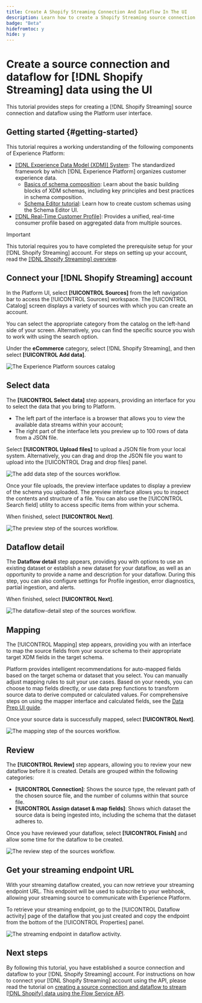 ```yaml
---
title: Create A Shopify Streaming Connection And Dataflow In The UI
description: Learn how to create a Shopify Streaming source connection and dataflow using the Platform user interface
badge: "Beta"
hidefromtoc: y
hide: y
---
```

# Create a source connection and dataflow for [!DNL Shopify Streaming] data using the UI

This tutorial provides steps for creating a [!DNL Shopify Streaming] source connection and dataflow using the Platform user interface.

## Getting started {#getting-started}

This tutorial requires a working understanding of the following components of Experience Platform:

* [[!DNL Experience Data Model (XDM)] System](../../../../../xdm/home.md): The standardized framework by which [!DNL Experience Platform] organizes customer experience data.
  * [Basics of schema composition](../../../../../xdm/schema/composition.md): Learn about the basic building blocks of XDM schemas, including key principles and best practices in schema composition.
  * [Schema Editor tutorial](../../../../../xdm/tutorials/create-schema-ui.md): Learn how to create custom schemas using the Schema Editor UI.
* [[!DNL Real-Time Customer Profile]](../../../../../profile/home.md): Provides a unified, real-time consumer profile based on aggregated data from multiple sources.

>[!IMPORTANT]
>
>This tutorial requires you to have completed the prerequisite setup for your [!DNL Shopify Streaming] account. For steps on setting up your account, read the [[!DNL Shopify Streaming] overview](../../../../connectors/ecommerce/shopify-streaming.md).

## Connect your [!DNL Shopify Streaming] account

In the Platform UI, select **[!UICONTROL Sources]** from the left navigation bar to access the [!UICONTROL Sources] workspace. The [!UICONTROL Catalog] screen displays a variety of sources with which you can create an account.

You can select the appropriate category from the catalog on the left-hand side of your screen. Alternatively, you can find the specific source you wish to work with using the search option.

Under the **eCommerce** category, select [!DNL Shopify Streaming], and then select **[!UICONTROL Add data]**.

![The Experience Platform sources catalog](../../../../images/tutorials/create/shopify-streaming/catalog.png)

## Select data

The **[!UICONTROL Select data]** step appears, providing an interface for you to select the data that you bring to Platform.

* The left part of the interface is a browser that allows you to view the available data streams within your account;
* The right part of the interface lets you preview up to 100 rows of data from a JSON file.

Select **[!UICONTROL Upload files]** to upload a JSON file from your local system. Alternatively, you can drag and drop the JSON file you want to upload into the [!UICONTROL Drag and drop files] panel.

![The add data step of the sources workflow.](../../../../images/tutorials/create/shopify-streaming/select-data.png)

Once your file uploads, the preview interface updates to display a preview of the schema you uploaded. The preview interface allows you to inspect the contents and structure of a file. You can also use the [!UICONTROL Search field] utility to access specific items from within your schema.

When finished, select **[!UICONTROL Next]**.

![The preview step of the sources workflow.](../../../../images/tutorials/create/shopify-streaming/preview.png)

## Dataflow detail

The **Dataflow detail** step appears, providing you with options to use an existing dataset or establish a new dataset for your dataflow, as well as an opportunity to provide a name and description for your dataflow. During this step, you can also configure settings for Profile ingestion, error diagnostics, partial ingestion, and alerts.

When finished, select **[!UICONTROL Next]**.

![The dataflow-detail step of the sources workflow.](../../../../images/tutorials/create/shopify-streaming/dataflow-detail.png)

## Mapping

The [!UICONTROL Mapping] step appears, providing you with an interface to map the source fields from your source schema to their appropriate target XDM fields in the target schema.

Platform provides intelligent recommendations for auto-mapped fields based on the target schema or dataset that you select. You can manually adjust mapping rules to suit your use cases. Based on your needs, you can choose to map fields directly, or use data prep functions to transform source data to derive computed or calculated values. For comprehensive steps on using the mapper interface and calculated fields, see the [Data Prep UI guide](https://experienceleague.adobe.com/docs/experience-platform/data-prep/ui/mapping.html).

Once your source data is successfully mapped, select **[!UICONTROL Next]**.

![The mapping step of the sources workflow.](../../../../images/tutorials/create/shopify-streaming/mapping.png)

## Review

The **[!UICONTROL Review]** step appears, allowing you to review your new dataflow before it is created. Details are grouped within the following categories:

* **[!UICONTROL Connection]**: Shows the source type, the relevant path of the chosen source file, and the number of columns within that source file.
* **[!UICONTROL Assign dataset & map fields]**: Shows which dataset the source data is being ingested into, including the schema that the dataset adheres to.

Once you have reviewed your dataflow, select **[!UICONTROL Finish]** and allow some time for the dataflow to be created.

![The review step of the sources workflow.](../../../../images/tutorials/create/shopify-streaming/review.png)

## Get your streaming endpoint URL

With your streaming dataflow created, you can now retrieve your streaming endpoint URL. This endpoint will be used to subscribe to your webhook, allowing your streaming source to communicate with Experience Platform. 

To retrieve your streaming endpoint, go to the [!UICONTROL Dataflow activity] page of the dataflow that you just created and copy the endpoint from the bottom of the [!UICONTROL Properties] panel.

![The streaming endpoint in dataflow activity.](../../../../images/tutorials/create/shopify-streaming/endpoint.png)

## Next steps

By following this tutorial, you have established a source connection and dataflow to your [!DNL Shopify Streaming] account. For instructions on how to connect your [!DNL Shopify Streaming] account using the API, please read the tutorial on [creating a source connection and dataflow to stream [!DNL Shopify] data using the Flow Service API](../../../api/create/ecommerce/shopify-streaming.md).

